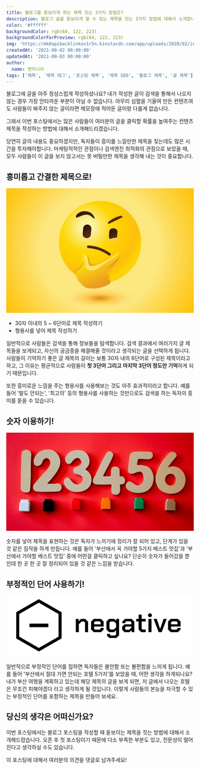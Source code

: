 ```yaml
---
title: 블로그를 돋보이게 하는 제목 짓는 3가지 방법은?
description: 블로그 글을 돋보이게 할 수 있는 제목을 짓는 3가지 방법에 대해서 소개합니다.
color: '#ffffff'
backgroundColor: rgb(64, 122, 223)
backgroundColorForPreview: rgb(64, 122, 223)
img: 'https://mk0apibacklinkov1r5n.kinstacdn.com/app/uploads/2020/02/introducing-the-content-marketing-hub-post-banner.png'
createdAt: '2021-08-02 00:00:00'
updatedAt: '2021-08-03 00:00:00'
author:
  name: 엔지니어
tags: ['제목', '제목 태그', '포스팅 제목', '제목 SEO', '블로그 제목', '글 제목']
---
```


블로그에 글을 아주 정성스럽게 작성하셨나요? 내가 작성한 글이 검색을 통해서 나오지 않는 경우 가장 안타까운 부분이 아닐 수 없습니다. 아무리 심혈을 기울여 만든 컨텐츠여도 사람들이 봐주지 않는 글이라면 메모장에 적어둔 글이랑 다를게 없습니다.

그래서 이번 포스팅에서는 많은 사람들이 여러분의 글을 클릭할 확률을 높여주는 컨텐츠 제목을 작성하는 방법에 대해서 소개해드리겠습니다.

<!--more-->

당연히 글의 내용도 중요하겠지만, 독자들이 흥미를 느낄만한 제목을 짖는데도 많은 시간을 투자해야합니다. 마케팅적적인 관점이나 검색엔진 최적화의 관점으로 보았을 때, 모두 사람들이 이 글을 보지 않고서는 못 버틸만한 제목을 생각해 내는 것이 중요합니다.

## 흥미롭고 간결한 제목으로!

![ways-to-title1](/images/ways-to-title01.jpg)

- 30자 이내의 5 ~ 6단어로 제목 작성하기
- 형용사를 넣어 제목 작성하기

일반적으로 사람들은 검색을 통해 정보들을 탐색합니다. 검색 결과에서 여러가지 글 제목들을 보게되고, 자신의 궁금증을 해결해줄 것이라고 생각되는 글을 선택하게 됩니다. 사람들이 기억하기 좋은 글 제목의 길이는 보통 30자 내의 6단어로 구성된 제목이라고 하고, 그 이유는 평균적으로 사람들이 **첫 3단어 그리고 마지막 3단어 정도만 기억**하게 되기 때문입니다.

또한 흥미로운 느낌을 주는 형용사를 사용해보는 것도 아주 효과적이라고 합니다. 예를 들어 '말도 안되는', '최고의' 등의 형용사를 사용하는 것만으로도 검색을 하는 독자의 흥미를 돋을 수 있습니다.

## 숫자 이용하기!

![ways-to-title2](/images/ways-to-title02.jpg)

숫자를 넣어 제목을 표현하는 것은 독자가 느끼기에 정리가 잘 되어 있고, 단계가 있을 것 같은 짐작을 하게 만듭니다. 예를 들어 '부산에서 꼭 가야할 5가지 베스트 맛집'과 '부산에서 가야할 베스트 맛집' 중에 어떤걸 클릭하고 싶나요? 단순히 숫자가 들어갔을 뿐인데 한 곳 한 곳 잘 정리되어 있을 것 같은 느낌을 받습니다.

## 부정적인 단어 사용하기!

![ways-to-title3](/images/ways-to-title03.png)

일반적으로 부정적인 단어를 접하면 독자들은 불안함 또는 불편함을 느끼게 됩니다. 예를 들어 '부산에서 절대 가면 안되는 호텔 5가지'를 보았을 때, 어떤 생각을 하게되나요? 내가 부산 여행을 계획하고 있는데 해당 제목의 글을 보게 되면, 저 글에서 나오는 호텔은 무조건 피해야겠다 라고 생각하게 될 것입니다. 이렇게 사람들의 본능을 자극할 수 있는 부정적인 단어를 포함하는 제목을 만들어 보세요.

## 당신의 생각은 어떠신가요?

이번 포스팅에서는 블로그 포스팅을 작성할 때 돋보이는 제목을 짓는 방법에 대해서 소개해드렸습니다. 오픈 후 첫 포스팅이기 때문에 다소 부족한 부분도 있고, 전문성이 떨어진다고 생각하실 수도 있습니다.

이 포스팅에 대해서 여러분의 의견을 댓글로 남겨주세요!

